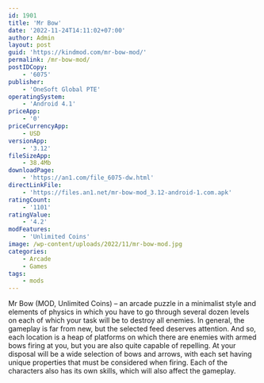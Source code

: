 ```yaml
---
id: 1901
title: 'Mr Bow'
date: '2022-11-24T14:11:02+07:00'
author: Admin
layout: post
guid: 'https://kindmod.com/mr-bow-mod/'
permalink: /mr-bow-mod/
postIDCopy:
    - '6075'
publisher:
    - 'OneSoft Global PTE'
operatingSystem:
    - 'Android 4.1'
priceApp:
    - '0'
priceCurrencyApp:
    - USD
versionApp:
    - '3.12'
fileSizeApp:
    - 38.4Mb
downloadPage:
    - 'https://an1.com/file_6075-dw.html'
directLinkFile:
    - 'https://files.an1.net/mr-bow-mod_3.12-android-1.com.apk'
ratingCount:
    - '1101'
ratingValue:
    - '4.2'
modFeatures:
    - 'Unlimited Coins'
image: /wp-content/uploads/2022/11/mr-bow-mod.jpg
categories:
    - Arcade
    - Games
tags:
    - mods
---
```


Mr Bow (MOD, Unlimited Coins) – an arcade puzzle in a minimalist style and elements of physics in which you have to go through several dozen levels on each of which your task will be to destroy all enemies. In general, the gameplay is far from new, but the selected feed deserves attention. And so, each location is a heap of platforms on which there are enemies with armed bows firing at you, but you are also quite capable of repelling. At your disposal will be a wide selection of bows and arrows, with each set having unique properties that must be considered when firing. Each of the characters also has its own skills, which will also affect the gameplay.